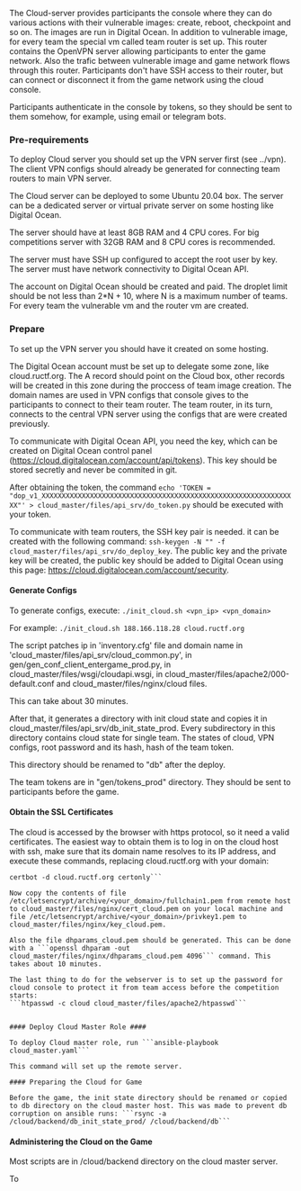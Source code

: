The Cloud-server provides participants the console where they can do various actions with their vulnerable images: create, reboot, checkpoint and so on. The images are run in Digital Ocean. In addition to vulnerable image, for every team the special vm called team router is set up. This router contains the OpenVPN server allowing participants to enter the game network. Also the trafic between vulnerable image and game network flows through this router. Participants don't have SSH access to their router, but can connect or disconnect it from the game network using the cloud console.

Participants authenticate in the console by tokens, so they should be sent to them somehow, for example, using email or telegram bots.

### Pre-requirements ###

To deploy Cloud server you should set up the VPN server first (see ../vpn). The client VPN configs should already be generated for connecting team routers to main VPN server.

The Cloud server can be deployed to some Ubuntu 20.04 box. The server can be a dedicated server or virtual private server on some hosting like Digital Ocean.

The server should have at least 8GB RAM and 4 CPU cores. For big competitions server with 32GB RAM and 8 CPU cores
is recommended.

The server must have SSH up configured to accept the root user by key. The server must have network connectivity to Digital Ocean API.

The account on Digital Ocean should be created and paid. The droplet limit should be not less than 2\*N + 10, where N is a maximum number of teams. For every team the vulnerable vm and the router vm are created.

### Prepare ###

To set up the VPN server you should have it created on some hosting.

The Digital Ocean account must be set up to delegate some zone, like cloud.ructf.org. The A record should point on the Cloud box, other records will be created in this zone during the proccess of team image creation. The domain names are used in VPN configs that console gives to the participants to connect to their team router. The team router, in its turn, connects to the central VPN server using the configs that are were created previously.

To communicate with Digital Ocean API, you need the key, which can be created on Digital Ocean control panel (https://cloud.digitalocean.com/account/api/tokens). This key should be stored secretly and never be commited in git.

After obtaining the token, the command ```echo 'TOKEN = "dop_v1_XXXXXXXXXXXXXXXXXXXXXXXXXXXXXXXXXXXXXXXXXXXXXXXXXXXXXXXXXXXXXXXX"' > cloud_master/files/api_srv/do_token.py``` should be executed with your token.

To communicate with team routers, the SSH key pair is needed. it can be created with the following command: ```ssh-keygen -N "" -f cloud_master/files/api_srv/do_deploy_key```. The public key and the private key will be created, the public key should be added to Digital Ocean using this page: https://cloud.digitalocean.com/account/security.


#### Generate Configs ####

To generate configs, execute: ```./init_cloud.sh <vpn_ip> <vpn_domain>```

For example: ```./init_cloud.sh 188.166.118.28 cloud.ructf.org```

The script patches ip in 'inventory.cfg' file and domain name in 'cloud_master/files/api_srv/cloud_common.py', in gen/gen_conf_client_entergame_prod.py, in cloud_master/files/wsgi/cloudapi.wsgi, in cloud_master/files/apache2/000-default.conf and cloud_master/files/nginx/cloud files.

This can take about 30 minutes.

After that, it generates a directory with init cloud state and copies it in cloud_master/files/api_srv/db_init_state_prod. Every subdirectory in this directory contains cloud state for single team. The states of cloud, VPN configs, root password and its hash, hash of the team token.

This directory should be renamed to "db" after the deploy.

The team tokens are in "gen/tokens_prod" directory. They should be sent to participants before the game.


#### Obtain the SSL Certificates ####

The cloud is accessed by the browser with https protocol, so it need a valid certificates. The easiest way to obtain them is to log in on the cloud host with ssh, make sure that its domain name resolves to its IP address, and execute these commands, replacing cloud.ructf.org with your domain:

```apt update && apt install certbot
certbot -d cloud.ructf.org certonly```

Now copy the contents of file /etc/letsencrypt/archive/<your_domain>/fullchain1.pem from remote host to cloud_master/files/nginx/cert_cloud.pem on your local machine and file /etc/letsencrypt/archive/<your_domain>/privkey1.pem to cloud_master/files/nginx/key_cloud.pem.

Also the file dhparams_cloud.pem should be generated. This can be done with a ```openssl dhparam -out cloud_master/files/nginx/dhparams_cloud.pem 4096``` command. This takes about 10 minutes.

The last thing to do for the webserver is to set up the password for cloud console to protect it from team access before the competition starts:
```htpasswd -c cloud cloud_master/files/apache2/htpasswd```


#### Deploy Cloud Master Role ####

To deploy Cloud master role, run ```ansible-playbook cloud_master.yaml```

This command will set up the remote server.

#### Preparing the Cloud for Game

Before the game, the init state directory should be renamed or copied to db directory on the cloud master host. This was made to prevent db corruption on ansible runs: ```rsync -a /cloud/backend/db_init_state_prod/ /cloud/backend/db```

```

#### Administering the Cloud on the Game ####

Most scripts are in /cloud/backend directory on the cloud master server.

To

